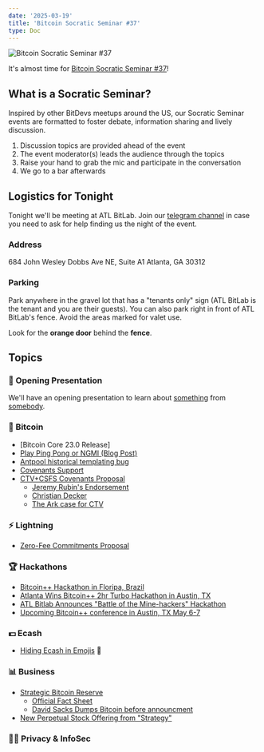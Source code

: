 ```yaml
---
date: '2025-03-19'
title: 'Bitcoin Socratic Seminar #37'
type: Doc
---
```


![Bitcoin Socratic Seminar #37](/bitcoin-socratic-seminar-37.jpg)

It's almost time for <a href="https://www.meetup.com/atlantabitdevs/">Bitcoin Socratic Seminar #37</a>!

## What is a Socratic Seminar?

Inspired by other BitDevs meetups around the US, our Socratic Seminar events are formatted to foster debate, information sharing and lively discussion.

1. Discussion topics are provided ahead of the event
2. The event moderator(s) leads the audience through the topics
3. Raise your hand to grab the mic and participate in the conversation
4. We go to a bar afterwards

## Logistics for Tonight

Tonight we'll be meeting at ATL BitLab. Join our <a href="https://atlantabitdevs.org/telegram/" target="_blank">telegram channel</a> in case you need to ask for help finding us the night of the event.

### Address

684 John Wesley Dobbs Ave NE,
Suite A1
Atlanta, GA 30312

### Parking

Park anywhere in the gravel lot that has a "tenants only" sign (ATL BitLab is the tenant and you are their guests). You can also park right in front of ATL BitLab's fence. Avoid the areas marked for valet use.

Look for the **orange door** behind the **fence**.

## Topics

### 🤙 Opening Presentation

We'll have an opening presentation to learn about [something](/#) from [somebody](/#).

### 🧡 Bitcoin

- [Bitcoin Core 23.0 Release]
- [Play Ping Pong or NGMI (Blog Post)](https://blog.brollup.org/play-ping-pong-or-ngmi-01c36667c21f)
- [Antpool historical templating bug](https://b10c.me/observations/14-antpool-and-friends-invalid-mining-jobs/)
- [Covenants Support](https://en.bitcoin.it/w/index.php?title=Covenants_support)
- [CTV+CSFS Covenants Proposal](https://delvingbitcoin.org/t/ctv-csfs-can-we-reach-consensus-on-a-first-step-towards-covenants/1509)
  - [Jeremy Rubin's Endorsement](https://x.com/JeremyRubin/status/1895676912401252588)
  - [Christian Decker](https://x.com/Snyke/status/1895880013796556818)
  - [The Ark case for CTV](https://delvingbitcoin.org/t/the-ark-case-for-ctv/1528)

### ⚡️ Lightning

- [Zero-Fee Commitments Proposal](https://delvingbitcoin.org/t/zero-fee-commitments-for-mobile-wallets/1453)

### 🏆 Hackathons

- [Bitcoin++ Hackathon in Floripa, Brazil](https://gist.github.com/supertestnet/9808060c7e03fd1001f17d242da5f30b)
- [Atlanta Wins Bitcoin++ 2hr Turbo Hackathon in Austin, TX](https://devpost.com/software/bitdoom)
- [ATL Bitlab Announces "Battle of the Mine-hackers" Hackathon](https://x.com/atlbitlab/status/1900238545786225100)
- [Upcoming Bitcoin++ conference in Austin, TX May 6-7](https://x.com/btcplusplus/status/1902003242571125212)

### 💵 Ecash

- [Hiding Ecash in Emojis](https://cashu.me/) 🥜󠅓󠅑󠅣󠅘󠅥󠄲󠅟󠄢󠄶󠅤󠅕󠄲󠅘󠅟󠅔󠄸󠅂󠅧󠅓󠅪󠅟󠅦󠄼󠄢󠄡󠅠󠅒󠅞󠅁󠅥󠅒󠄷󠄥󠄢󠅒󠄢󠅨󠄠󠅕󠅙󠄥󠅚󠅒󠄢󠄡󠅘󠅔󠅇󠄾󠅪󠅉󠅈󠅂󠅘󠅔󠄹󠄷󠅙󠅉󠅇󠅜󠄹󠄱󠄺󠅏󠅔󠅕󠄧󠄻󠄿󠅗󠅙󠄶󠅘󠅓󠄹󠄿󠅚󠅉󠅇󠄵󠅁󠅉󠅈󠄾󠄤󠅁󠄷󠄾󠅚󠄿󠄷󠄵󠄢󠄿󠄴󠄱󠄢󠄽󠄴󠄽󠄣󠅉󠄢󠄾󠅜󠄽󠄢󠄶󠅚󠄿󠅄󠅔󠅚󠄾󠅪󠅁󠄥󠄿󠄴󠅂󠅝󠅉󠅇󠅆󠅙󠅉󠄢󠄹󠄠󠄾󠅇󠅊󠅜󠄿󠅄󠅉󠄤󠅊󠅄󠅛󠅧󠅉󠅇󠄾󠅛󠄿󠅄󠅂󠅙󠅉󠅪󠅅󠄢󠄽󠅄󠄹󠄣󠄾󠄢󠅉󠅨󠄽󠅪󠅘󠅚󠄽󠅚󠄾󠅘󠅊󠄴󠄲󠅘󠅉󠄡󠅗󠅘󠄱󠄣󠅘󠅛󠄽󠅕󠄽󠅙󠄹󠄤󠄻󠅩󠅘󠅁󠅂󠅕󠅊󠅪󠄤󠅇󠅒󠄽󠄠󠄵󠄲󠄝󠅥󠄡󠅠󠄹󠄸󠄾󠅢󠅢󠅟󠄶󠄱󠄹󠄧󠅃󠅓󠅄󠅑󠅊󠅟󠄢󠄶󠅘󠄲󠄷󠄶󠅪󠅕󠄵󠄱󠅪󠄾󠄷󠅉󠅨󠄽󠄢󠅉󠄣󠅊󠅄󠅆󠅙󠄽󠅚󠅛󠄢󠄾󠅪󠅜󠅛󠅊󠅄󠄹󠅪󠄾󠅚󠄽󠄥󠅊󠅚󠅘󠅜󠄿󠄴󠅁󠅩󠄾󠅚󠅉󠅪󠅉󠅚󠅛󠅨󠅊󠅚󠅓󠄥󠅉󠅄󠅊󠅚󠅉󠅝󠅂󠅛󠄾󠅄󠄶󠅝󠄾󠅚󠅗󠄤󠄾󠅪󠅂󠅚󠅉󠅇󠄽󠄠󠅊󠅇󠅂󠅛󠄾󠅇󠄶󠅝󠄽󠄴󠄹󠄠󠅉󠅇󠄾󠅉󠄹󠅁󠄿󠅀󠅪󠄢󠅛󠅖󠅘󠅔󠅤󠅪󠄺󠅠󠅝󠅡󠄾󠄶󠅙󠅢󠄱󠅂󠅇󠄠󠅥󠅏󠅒󠄷󠄹󠅡󠅩󠄳󠅣󠅀󠅅󠄤󠄻󠅅󠄸󠅠󠅙󠄲󠄴󠅆󠅛󠅡󠄾󠅘󠅉󠅁󠄶󠅘󠅓󠄣󠅘󠄱󠄽󠅇󠅅󠄠󠄾󠄴󠄲󠅚󠅉󠅪󠄹󠅪󠄿󠄴󠅓󠄠󠄽󠅇󠅊󠅜󠄿󠄴󠅉󠄢󠄽󠅄󠅁󠅧󠄿󠅄󠅔󠅘󠄽󠅚󠅁󠄢󠄾󠅪󠅓󠄢󠄿󠄴󠅓󠄠󠄽󠅪󠄾󠅜󠄽󠅪󠄽󠅪󠅊󠅚󠄵󠄤󠄽󠅝󠅉󠄠󠅊󠅚󠅜󠅝󠄿󠅄󠄽󠅩󠄽󠅝󠅆󠅙󠄽󠅪󠄲󠅜󠄽󠄴󠄹󠄢󠅉󠅚󠄺󠅛󠅉󠅝󠄶󠅚󠅇󠄳󠄵󠄳󠅀󠅓󠅁󠄩󠄲󠅥󠄣󠄲󠅢󠅨󠄿󠅔󠅏󠅖󠅏󠄵󠄷󠅓󠄦󠅡󠅡󠄻󠅡󠅧󠅨󠅙󠄢󠄣󠅊󠅏󠅁󠄻󠅇󠅜󠄲󠄹󠄢󠅙󠅑󠅗󠅗󠄾󠅛

### 📊 Business

- [Strategic Bitcoin Reserve](https://x.com/davidsacks47/status/1897802280738734236)
  - [Official Fact Sheet](https://www.whitehouse.gov/fact-sheets/2025/03/fact-sheet-president-donald-j-trump-establishes-the-strategic-bitcoin-reserve-and-u-s-digital-asset-stockpile/)
  - [David Sacks Dumps Bitcoin before announcment](https://bitcoinnews.com/legal/david-sacks-sold-200m-digital-assets/)
- [New Perpetual Stock Offering from "Strategy"](https://x.com/saylor/status/1901969874441654434)

### 🕵️‍♂️ Privacy & InfoSec
